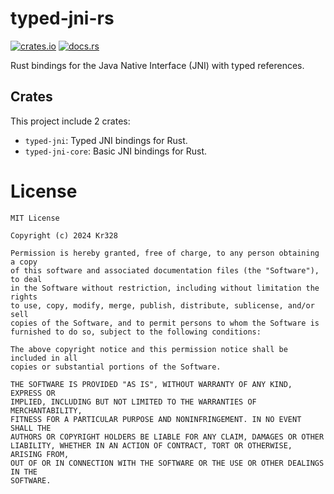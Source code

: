 # typed-jni-rs

[![crates.io](https://img.shields.io/crates/v/typed-jni.svg)](https://crates.io/crates/typed-jni)
[![docs.rs](https://img.shields.io/docsrs/typed-jni)](https://docs.rs/typed-jni)

Rust bindings for the Java Native Interface (JNI) with typed references.

## Crates

This project include 2 crates:

* `typed-jni`: Typed JNI bindings for Rust.
* `typed-jni-core`: Basic JNI bindings for Rust.

# License

```
MIT License

Copyright (c) 2024 Kr328

Permission is hereby granted, free of charge, to any person obtaining a copy
of this software and associated documentation files (the "Software"), to deal
in the Software without restriction, including without limitation the rights
to use, copy, modify, merge, publish, distribute, sublicense, and/or sell
copies of the Software, and to permit persons to whom the Software is
furnished to do so, subject to the following conditions:

The above copyright notice and this permission notice shall be included in all
copies or substantial portions of the Software.

THE SOFTWARE IS PROVIDED "AS IS", WITHOUT WARRANTY OF ANY KIND, EXPRESS OR
IMPLIED, INCLUDING BUT NOT LIMITED TO THE WARRANTIES OF MERCHANTABILITY,
FITNESS FOR A PARTICULAR PURPOSE AND NONINFRINGEMENT. IN NO EVENT SHALL THE
AUTHORS OR COPYRIGHT HOLDERS BE LIABLE FOR ANY CLAIM, DAMAGES OR OTHER
LIABILITY, WHETHER IN AN ACTION OF CONTRACT, TORT OR OTHERWISE, ARISING FROM,
OUT OF OR IN CONNECTION WITH THE SOFTWARE OR THE USE OR OTHER DEALINGS IN THE
SOFTWARE.

```